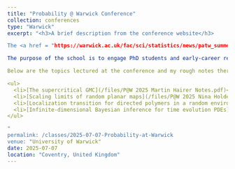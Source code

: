 ```yaml
---
title: "Probability @ Warwick Conference"
collection: conferences
type: "Warwick"
excerpt: "<h3>A brief description from the conference website</h3>

The <a href = "https://warwick.ac.uk/fac/sci/statistics/news/patw_summer_school/"> P@W Summer School </a> - Recent Trends in Probability and Statistics is the inaugural summer school in Probability and Statistics that will be held at the University of Warwick from the 7th-11th July 2025.

The purpose of the school is to engage PhD students and early-career researchers with cutting-edge topics at the frontiers of current knowledge. It will feature four lecture courses by leading experts that will explore recent developments on different themes: stochastic PDEs, random planar maps, directed polymers and Bayesian inference for time evolution PDEs. The programme will be complemented by discussion and exercise sessions so to maximise interaction among participants and speakers.

Below are the topics lectured at the conference and my rough notes thereof.

<ul>
  <li>[The supercritical GMC](/files/P@W 2025 Martin Hairer Notes.pdf)</li>
  <li>[Scaling limits of random planar maps](/files/P@W 2025 Nina Holden Notes.pdf)</li>
  <li>[Localization transition for directed polymers in a random environment (in dimension larger than 3)](/files/P@W 2025 Nina Hubert Lacoin.pdf)</li>
  <li>[Infinite-dimensional Bayesian inference for time evolution PDEs](/files/P@W 2025 Richard Nickl Notes.pdf)</li>
</ul> 

"
permalink: /classes/2025-07-07-Probability-at-Warwick
venue: "University of Warwick"
date: 2025-07-07
location: "Coventry, United Kingdom"
---
```


